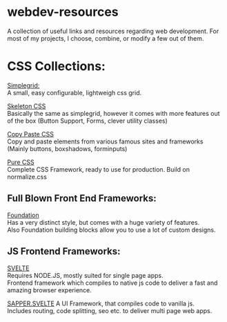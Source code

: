 # webdev-resources
 A collection of useful links and resources regarding web development.
 For most of my projects, I choose, combine, or modify a few out of them.

 # CSS Collections:

 [Simplegrid:](https://simplegrid.io/)  
 A small, easy configurable, lightweigh css grid.  

 [Skeleton CSS](http://getskeleton.com/)  
 Basically the same as simplegrid, however it comes with more features out of the box (Button Support, Forms, clever utility classes)  

 [Copy Paste CSS](https://copy-paste-css.com/)  
 Copy and paste elements from various famous sites and frameworks (Mainly buttons, boxshadows, forminputs)  

 [Pure CSS](https://purecss.io/)  
 Complete CSS Framework, ready to use for production. Build on normalize.css

## Full Blown Front End Frameworks:

[Foundation](https://get.foundation/index.html)  
Has a very distinct style, but comes with a huge variety of features.  
Also Foundation building blocks allow you to use a lot of custom designs.

## JS Frontend Frameworks:  

[SVELTE](https://svelte.dev/)  
Requires NODE.JS, mostly suited for single page apps.  
Frontend framework which compiles to native js code to deliver a fast and amazing browser experience.  

[SAPPER.SVELTE](https://sapper.svelte.dev/)
A UI Framework, that compiles code to vanilla js.  
Includes routing, code splitting, seo etc. to deliver multi page web apps.  
